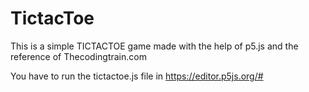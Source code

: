 # TictacToe

This is a simple TICTACTOE game made with the help of p5.js and the reference of Thecodingtrain.com

You have to run the tictactoe.js file in https://editor.p5js.org/#
